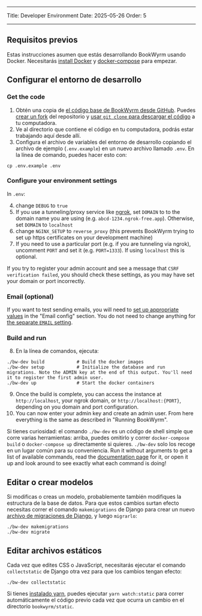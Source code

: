 - - -
Title: Developer Environment Date: 2025-05-26 Order: 5
- - -

## Requisitos previos

Estas instrucciones asumen que estás desarrollando BookWyrm usando Docker. Necesitarás [install Docker](https://docs.docker.com/engine/install/) y [docker-compose](https://docs.docker.com/compose/install/) para empezar.

## Configurar el entorno de desarrollo

### Get the code

1. Obtén una copia de [el código base de BookWyrm desde GitHub](https://github.com/bookwyrm-social/bookwyrm). Puedes [crear un fork](https://docs.github.com/en/get-started/quickstart/fork-a-repo) del repositorio y [usar `git clone` para descargar el código](https://docs.github.com/en/github/creating-cloning-and-archiving-repositories/cloning-a-repository-from-github/cloning-a-repository) a tu computadora.
2. Ve al directorio que contiene el código en tu computadora, podrás estar trabajando aquí desde allí.
3. Configura el archivo de variables del entorno de desarrollo copiando el archivo de ejemplo (`.env.example`) en un nuevo archivo llamado `.env`. En la línea de comando, puedes hacer esto con:
``` { .sh }
cp .env.example .env
```

### Configure your environment settings

In `.env`:

4. change `DEBUG` to `true`
5. If you use a tunneling/proxy service like [ngrok](https://ngrok.com), set `DOMAIN` to to the domain name you are using (e.g. `abcd-1234.ngrok-free.app`). Otherwise, set `DOMAIN` to `localhost`
6. change `NGINX_SETUP` to `reverse_proxy` (this prevents BookWyrm trying to set up https certificates on your development machine)
7. If you need to use a particular port (e.g. if you are tunneling via ngrok), uncomment `PORT` and set it (e.g. `PORT=1333`). If using `localhost` this is optional.

If you try to register your admin account and see a message that `CSRF verification failed`, you should check these settings, as you may have set your domain or port incorrectly.

### Email (optional)

If you want to test sending emails, you will need to [set up appropriate values](/environment.html#email-configuration) in the "Email config" section. You do not need to change anything for [the separate `EMAIL` setting](/environment.html#email).

### Build and run

8. En la línea de comandos, ejecuta:

``` { .sh }
./bw-dev build            # Build the docker images
./bw-dev setup            # Initialize the database and run migrations. Note the ADMIN key at the end of this output. You'll need it to register the first admin user.
./bw-dev up               # Start the docker containers
```

9. Once the build is complete, you can access the instance at `http://localhost`, your ngrok domain, or `http://localhost:{PORT}`, depending on you domain and port configuration.
10. You can now enter your admin key and create an admin user. From here everything is the same as described in "Running BookWyrm".

Si tienes curiosidad: el comando `./bw-dev` es un código de shell simple que corre varias herramientas: arriba, puedes omitirlo y correr `docker-compose build` o `docker-compose up` directamente si quieres. `./bw-dev` solo los recoge en un lugar común para su conveniencia. Run it without arguments to get a list of available commands, read the [documentation page](/cli.html) for it, or open it up and look around to see exactly what each command is doing!

## Editar o crear modelos

Si modificas o creas un modelo, probablemente también modifiques la estructura de la base de datos. Para que estos cambios surtan efecto necesitas correr el comando `makemigrations` de Django para crear un nuevo [archivo de migraciones de Django](https://docs.djangoproject.com/en/3.2/topics/migrations), y luego `migrarlo`:

``` { .sh }
./bw-dev makemigrations
./bw-dev migrate
```

## Editar archivos estáticos
Cada vez que edites CSS o JavaScript, necesitarás ejecutar el comando `collectstatic` de Django otra vez para que los cambios tengan efecto:
``` { .sh }
./bw-dev collectstatic
```

Si tienes [instalado yarn](https://yarnpkg.com/getting-started/install), puedes ejecutar `yarn watch:static` para correr automáticamente el código previo cada vez que ocurra un cambio en el directorio `bookwyrm/static`.

